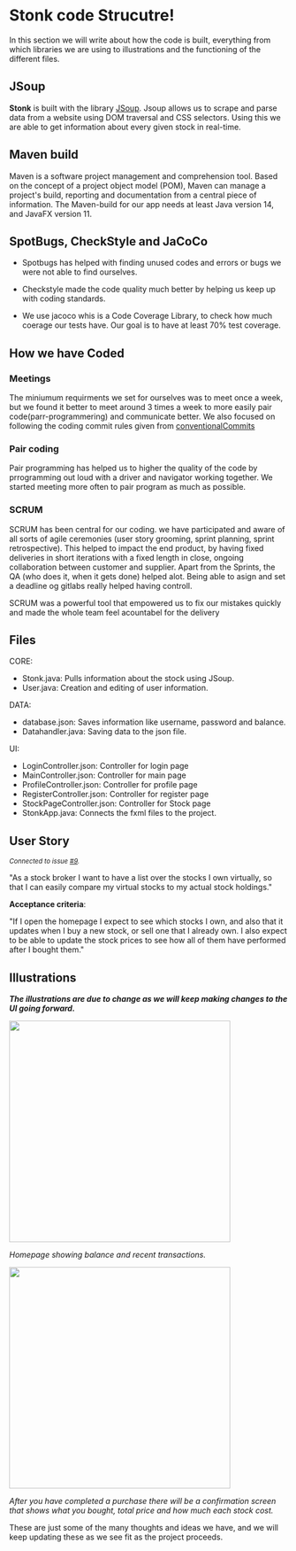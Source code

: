 # Stonk code Strucutre!

In this section we will write about how the code is built, everything from which libraries we are using to illustrations and the functioning of the different files.

## JSoup
**Stonk** is built with the library [JSoup](https://jsoup.org). Jsoup allows us to scrape and parse data from a website using DOM traversal and CSS selectors. 
Using this we are able to get information about every given stock in real-time.

## Maven build
Maven is a software project management and comprehension tool. Based on the concept of a project object model (POM), Maven can manage a project's build, reporting and documentation from a central piece of information. The Maven-build for our app needs at least Java version 14, and JavaFX version 11.




## SpotBugs, CheckStyle and JaCoCo
- Spotbugs has helped with finding unused codes and errors or bugs we were not able to find ourselves. 

- Checkstyle made the code quality much better by helping us keep up with coding standards.

- We use jacoco whis is a Code Coverage Library, to check how much coerage our tests have. Our goal is to have at least 70% test coverage.
## How we have Coded
### Meetings
The miniumum requirments we set for ourselves was to meet once a week, but we found it better to meet around 3 times a week to more easily pair code(parr-programmering) and communicate better. We also focused on following the coding commit rules given from [conventionalCommits](https://www.conventionalcommits.org/en/v1.0.0/)

### Pair coding
Pair programming has helped us to higher the quality of the code by prrogramming out loud with a driver and navigator working together. We started meeting more often to pair program as much as possible.

### SCRUM
SCRUM has been central for our coding. we have participated and aware of all sorts of agile ceremonies (user story grooming, sprint planning, sprint retrospective). This helped to impact the end product, by having fixed deliveries in short iterations with a fixed length in close, ongoing collaboration between customer and supplier. Apart from the Sprints, the QA (who does it, when it gets done) helped alot. Being able to asign and set a deadline og gitlabs really helped having controll. 

SCRUM was a powerful tool that empowered us to fix our mistakes quickly and made the whole team feel acountabel for the delivery


## Files
  
CORE:
  - Stonk.java: Pulls information about the stock using JSoup.
  - User.java: Creation and editing of user information.
  

DATA:
   - database.json: Saves information like username, password and balance.
   - Datahandler.java: Saving data to the json file.

UI:
- LoginController.json: Controller for login page
- MainController.json: Controller for main page
- ProfileController.json: Controller for profile page
- RegisterController.json: Controller for register page
- StockPageController.json: Controller for Stock page
- StonkApp.java: Connects the fxml files to the project.


## User Story
<sub>*Connected to issue [#9](https://gitlab.stud.idi.ntnu.no/it1901/groups-2021/gr2135/gr2135/-/issues/9).*</sub>

"As a stock broker I want to have a list over the stocks I own virtually, so that I can easily compare my virtual stocks to my actual stock holdings."

**Acceptance criteria**:

"If I open the homepage I expect to see which stocks I own, and also that it updates when I buy a new stock, or sell one that I already own. I also expect to be able to update the stock prices to see how all of them have performed after I bought them."


## Illustrations
***The illustrations are due to change as we will keep making changes to the UI going forward.***

<img src="https://i.ibb.co/hDPYfz3/Skjermbilde-2021-09-22-kl-14-08-24.png"  height="400">

*Homepage showing balance and recent transactions.*


<img src="https://i.ibb.co/PzvRwBW/Skjermbilde-2021-09-22-kl-14-08-40.png"  height="400">

*After you have completed a purchase there will be a confirmation screen that shows what you bought, total price and how much each stock cost.*

These are just some of the many thoughts and ideas we have, and we will keep updating these as we see fit as the project proceeds.
